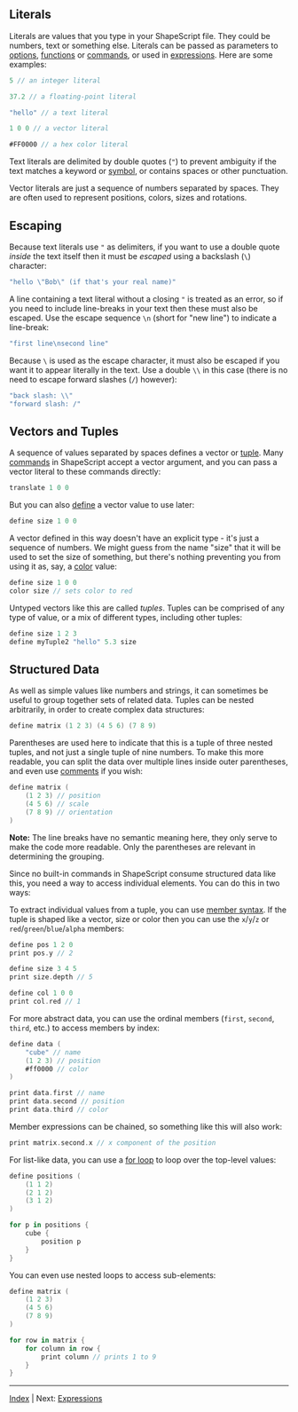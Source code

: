 Literals
---

Literals are values that you type in your ShapeScript file. They could be numbers, text or something else. Literals can be passed as parameters to [options](options.md), [functions](functions.md) or [commands](commands.md), or used in [expressions](expressions.md). Here are some examples:

```swift
5 // an integer literal

37.2 // a floating-point literal

"hello" // a text literal

1 0 0 // a vector literal

#FF0000 // a hex color literal
```

Text literals are delimited by double quotes (`"`) to prevent ambiguity if the text matches a keyword or [symbol](symbols.md), or contains spaces or other punctuation. 

Vector literals are just a sequence of numbers separated by spaces. They are often used to represent positions, colors, sizes and rotations.

## Escaping

Because text literals use `"` as delimiters, if you want to use a double quote *inside* the text itself then it must be *escaped* using a backslash (`\`) character:

```swift
"hello \"Bob\" (if that's your real name)"
```

A line containing a text literal without a closing `"` is treated as an error, so if you need to include line-breaks in your text then these must also be escaped. Use the escape sequence `\n` (short for "new line") to indicate a line-break:

```swift
"first line\nsecond line"
```

Because `\` is used as the escape character, it must also be escaped if you want it to appear literally in the text. Use a double `\\` in this case (there is no need to escape forward slashes (`/`) however):

```swift
"back slash: \\"
"forward slash: /"
```

## Vectors and Tuples

A sequence of values separated by spaces defines a vector or [tuple](https://en.wikipedia.org/wiki/Tuple). Many [commands](https://github.com/nicklockwood/ShapeScript/blob/develop/Help/commands.md) in ShapeScript accept a vector argument, and you can pass a vector literal to these commands directly:

```swift
translate 1 0 0
```

But you can also [define](symbols.md) a vector value to use later:

```swift
define size 1 0 0
```

A vector defined in this way doesn't have an explicit type - it's just a sequence of numbers. We might guess from the name "size" that it will be used to set the size of something, but there's nothing preventing you from using it as, say, a [color](materials.md#color) value:

```swift
define size 1 0 0
color size // sets color to red
```

Untyped vectors like this are called *tuples*. Tuples can be comprised of any type of value, or a mix of different types, including other tuples:

```swift
define size 1 2 3
define myTuple2 "hello" 5.3 size
```

## Structured Data

As well as simple values like numbers and strings, it can sometimes be useful to group together sets of related data. Tuples can be nested arbitrarily, in order to create complex data structures:

```swift
define matrix (1 2 3) (4 5 6) (7 8 9)
```

Parentheses are used here to indicate that this is a tuple of three nested tuples, and not just a single tuple of nine numbers. To make this more readable, you can split the data over multiple lines inside outer parentheses, and even use [comments](comments.md) if you wish:

```swift
define matrix (
    (1 2 3) // position
    (4 5 6) // scale
    (7 8 9) // orientation
)
```

**Note:** The line breaks have no semantic meaning here, they only serve to make the code more readable. Only the parentheses are relevant in determining the grouping.

Since no built-in commands in ShapeScript consume structured data like this, you need a way to access individual elements. You can do this in two ways:

To extract individual values from a tuple, you can use [member syntax](expressions.md#members). If the tuple is shaped like a vector, size or color then you can use the `x`/`y`/`z` or `red`/`green`/`blue`/`alpha` members:

```swift
define pos 1 2 0
print pos.y // 2

define size 3 4 5
print size.depth // 5

define col 1 0 0
print col.red // 1
```

For more abstract data, you can use the ordinal members (`first`, `second`, `third`, etc.) to access members by index:

```swift
define data (
    "cube" // name
    (1 2 3) // position
    #ff0000 // color
)

print data.first // name
print data.second // position
print data.third // color
```

Member expressions can be chained, so something like this will also work:

```swift
print matrix.second.x // x component of the position
```

For list-like data, you can use a [for loop](loops.md#looping-over-values) to loop over the top-level values:

```swift
define positions (
    (1 1 2)
    (2 1 2)
    (3 1 2)
)

for p in positions {
    cube {
        position p 
    }
}
```

You can even use nested loops to access sub-elements:

```swift
define matrix (
    (1 2 3)
    (4 5 6)
    (7 8 9)
)

for row in matrix {
    for column in row {
        print column // prints 1 to 9
    }
}
```

---
[Index](index.md) | Next: [Expressions](expressions.md)
